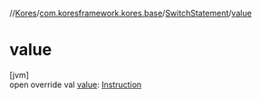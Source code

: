 //[Kores](../../../index.md)/[com.koresframework.kores.base](../index.md)/[SwitchStatement](index.md)/[value](value.md)

# value

[jvm]\
open override val [value](value.md): [Instruction](../../com.koresframework.kores/-instruction/index.md)
